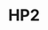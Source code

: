 ---
slug: HP2
title: "HP2"
description: "See visitors, from wherever you are"
image: "/images/smartentry/HP2.png"
images:
  - url: "/images/smartentry/HP2.png"
    caption: "Front view"

features:
  - "1/3-inch progressive scan CMOS sensor with 2.0mm F1.6 lens and 146° diagonal viewing angle."
  - "1080p (2MP) maximum video resolution at 15 fps."
  - "4.3-inch color screen available in Silver or Gold."
  - "Two buttons: screen wake-up/reset and on/off."
  - "Supports local and remote video viewing with EZVIZ Cloud Personal Protocol."
  - "Encrypted videos and photos in the cloud."
  - "Wi-Fi standard IEEE802.11b/g/n at 2.4 GHz frequency."
  - "Wi-Fi security: 64/128-bit WEP, WPA/WPA2, WPA-PSK/WPA2-PSK, WPS."
  - "Energy efficient with max 2 watts power consumption."
  - "Compact design with screen dimensions: 113 × 75 × 20 mm."
  - "Supports doors with hole diameter 14–26 mm and thickness 35–105 mm."
  - "Operating temperature range: -10°C to 45°C, humidity ≤ 95% (non-condensing)."



specification:
  model: "CS-HP2-R100-6E2WB-GD, CS-HP2-R100-6E2WB-GR"
  image_sensor: "	1/3-inch progressive scan CMOS technology"
  lens: "2.0mm @ F1.6, Angle of View (diagonal): 146°"
  maximum_accuracy: "1080p/2MP"
  framerate: "15 frames per second"
  Ingress_Protection_Degree: "N/A"
  size: "N/A"
  battery: "N/A"
price: "Contact Sales"

---